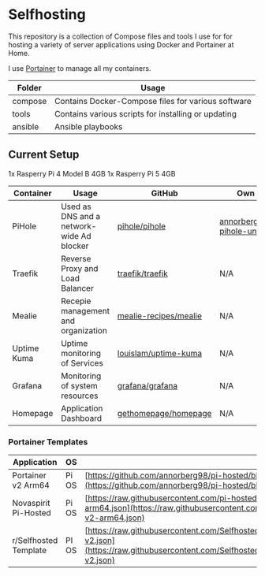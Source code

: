 # Selfhosting

This repository is a collection of Compose files and tools I use for for hosting a variety of server applications using Docker and Portainer at Home.

I use [Portainer](https://github.com/portainer/portainer) to manage all my containers.

| Folder | Usage | 
| --- | --- | 
| compose | Contains Docker-Compose files for various software | 
| tools | Contains various scripts for installing or updating | 
| ansible | Ansible playbooks

## Current Setup
1x Rasperry Pi 4 Model B 4GB
1x Rasperry Pi 5 4GB

| Container | Usage | GitHub | Own Images |
| --- | --- | --- | --- |
| PiHole | Used as DNS and a network-wide Ad blocker | [pihole/pihole](https://github.com/pi-hole/pi-hole) | [annorberg98/docker-pihole-unbound](https://github.com/annorberg98/docker-pihole-unbound) |
| Traefik | Reverse Proxy and Load Balancer | [traefik/traefik](https://github.com/traefik/traefik) | N/A |
| Mealie | Recepie management and organization | [mealie-recipes/mealie](https://github.com/mealie-recipes/mealie) | N/A |
| Uptime Kuma | Uptime monitoring of Services | [louislam/uptime-kuma](https://github.com/louislam/uptime-kuma) | N/A |
| Grafana | Monitoring of system resources | [grafana/grafana](https://github.com/grafana/grafana) | N/A |
| Homepage | Application Dashboard | [gethomepage/homepage](https://github.com/gethomepage/homepage) | N/A |
 

### Portainer Templates

| Application | OS | URL |
| --- | --- | --- |
| Portainer v2 Arm64 | Pi OS | [https://github.com/annorberg98/pi-hosted/blob/master/template/portainer-v2-arm64.json](https://github.com/annorberg98/pi-hosted/blob/master/template/portainer-v2-arm64.json) |
| Novaspirit Pi-Hosted | Pi OS | [https://raw.githubusercontent.com/pi-hosted/pi-hosted/master/template/portainer-v2-arm64.json](https://raw.githubusercontent.com/pi-hosted/pi-hosted/master/template/portainer-v2-arm64.json) |
| r/Selfhosted Template | PI OS | [https://raw.githubusercontent.com/SelfhostedPro/selfhosted_templates/master/Template/portainer-v2.json](https://raw.githubusercontent.com/SelfhostedPro/selfhosted_templates/master/Template/portainer-v2.json) |
